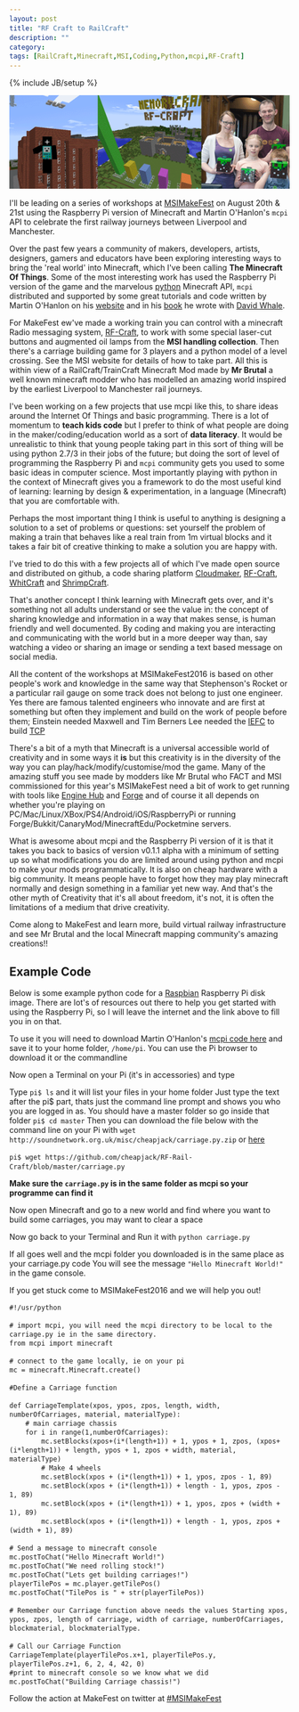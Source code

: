 ```yaml
---
layout: post
title: "RF Craft to RailCraft"
description: ""
category: 
tags: [RailCraft,Minecraft,MSI,Coding,Python,mcpi,RF-Craft]
---
```

{% include JB/setup %}

<img src="/images/RF-RailCraft.gif" width="600">

I'll be leading on a series of workshops at <a href="http://msimanchester.org.uk/whats-on/activity/makefest-2016">MSIMakeFest</a> on August 20th & 21st using the Raspberry Pi version of Minecraft and Martin O'Hanlon's `mcpi` API to celebrate the first railway journeys between Liverpool and Manchester.

Over the past few years a community of makers, developers, artists, designers, gamers and educators have been exploring interesting ways to bring the 'real world' into Minecraft, which I've been calling **The Minecraft Of Things**. Some of the most interesting work has used the Raspberry Pi version of the game and the marvelous <a href="https://www.python.org/">python</a> Minecraft API, `mcpi` distributed and supported by some great tutorials and code written by Martin
O'Hanlon on his <a href="http://www.stuffaboutcode.com/">website</a> and in his <a href="http//eu.wiley.com/WileyCDA/WileyTitle/productCd-111894691X,descCd-buy.html">book</a> he wrote with <a href="http://blog.whaleygeek.co.uk/about-me/">David Whale</a>. 

For MakeFest ew've made a working train you can control with a minecraft Radio messaging system, <a href="https://github.com/cheapjack/RF-Craft">RF-Craft</a>, to work with some special laser-cut buttons and augmented oil lamps from the **MSI handling collection**. Then there's a carriage building game for 3 players and a python model of a level crossing. See the MSI website for details of how to take part. All this is within view of a RailCraft/TrainCraft Minecraft Mod made by **Mr
Brutal** a well known minecraft modder who has modelled an amazing world inspired by the earliest Liverpool to Manchester rail journeys.

I've been working on a few projects that use mcpi like this, to share ideas around the Internet Of Things and basic programming. There is a lot of momentum to **teach kids code** but I prefer to think of what people are doing in the maker/coding/education world as a sort of **data literacy**. It would be unrealistic to think that young people taking part in this sort of thing will be using python 2.7/3 in their jobs of the future; but doing the sort of level of programming the Raspberry Pi and `mcpi` community gets you used to some basic ideas in computer science. Most importantly playing with python in the context of Minecraft gives you a framework to do the most useful kind of learning: learning by design & experimentation, in a language (Minecraft) that you are comfortable with. 

Perhaps the most important thing I think is useful to anything is designing a solution to a set of problems or questions: set yourself the problem of making a train that behaves like a real train from 1m virtual blocks and it takes a fair bit of creative thinking to make a solution you are happy with.

I've tried to do this with a few projects all of which I've made open source and distributed on github, a code sharing platform <a href="https://github.com/cheapjack/Cloudmaker">Cloudmaker</a>, <a href="https://github.com/cheapjack/RF-Craft">RF-Craft</a>, <a href="http://cheapjack.github.io/whitcraft/">WhitCraft</a> and <a href="https://github.com/cheapjack/ShrimpCraft">ShrimpCraft</a>.

That's another concept I think learning with Minecraft gets over, and it's something not all adults understand or see the value in:  the concept of sharing knowledge and information in a way that makes sense, is human friendly and well documented. By coding and making you are interacting and communicating with the world but in a more deeper way than, say watching a video or sharing an image or sending a text based message on social media.   

All the content of the workshops at MSIMakeFest2016 is based on other people's work and knowledge in the same way that Stephenson's Rocket or a particular rail gauge on some track does not belong to just one engineer. Yes there are famous talented engineers who innovate and are first at something but often they implement and build on the work of people before them; Einstein needed Maxwell and Tim Berners Lee needed the <a href="https://en.wikipedia.org/wiki/Internet_Engineering_Task_Force">IEFC</a> to build <a href="https://en.wikipedia.org/wiki/Transmission_Control_Protocol">TCP</a> 

There's a bit of a myth that Minecraft is a universal accessible world of creativity and in some ways it **is** but this creativity is in the diversity of the way you can play/hack/modify/customise/mod the game. Many of the amazing stuff you see made by modders like Mr Brutal who FACT and MSI commissioned for this year's MSIMakeFest need a bit of work to get running with tools like <a href="http://www.enginehub.org/">Engine Hub</a> and <a href="http://files.minecraftforge.net/">Forge</a> and of course it all depends on whether you're playing on PC/Mac/Linux/XBox/PS4/Android/iOS/RaspberryPi or running Forge/Bukkit/CanaryMod/MinecraftEdu/Pocketmine servers. 

What is awesome about mcpi and the Raspberry Pi version of it is that it takes you back to basics of version v0.1.1 alpha with a minimum of setting up so what modifications you do are limited around using python and mcpi to make your mods programmatically. It is also on cheap hardware with a big community. It means people have to forget how they may play minecraft normally and design something in a familiar yet new way. And that's the other myth of Creativity that it's all about freedom, it's not, it is often the limitations of a medium that drive creativity. 

Come along to MakeFest and learn more, build virtual railway infrastructure and see Mr Brutal and the local Minecraft mapping community's amazing creations!!


## Example Code

Below is some example python code for a <a href="https://www.raspberrypi.org/downloads/">Raspbian</a> Raspberry Pi disk image. There are lot's of resources out there to help you get started with using the Raspberry Pi, so I will leave the internet and the link above to fill you in on that.

To use it you will need to download Martin O'Hanlon's [mcpi code here](https://github.com/martinohanlon/mcpi) and save it to your home folder, `/home/pi`.
You can use the Pi browser to download it or the commandline

Now open a Terminal on your Pi (it's in accessories) and type

Type `pi$ ls` and it will list your files in your home folder
Just type the text after the pi$ part, thats just the command line prompt and shows you who you are logged in as.
You should have a master folder so go inside that folder
`pi$ cd master`
Then you can download the file below with the command line on your Pi with 
`wget http://soundnetwork.org.uk/misc/cheapjack/carriage.py.zip`
or <a href="http://soundnetwork.org.uk/misc/cheapjack/carriage.py.zip">here</a>

`pi$ wget https://github.com/cheapjack/RF-Rail-Craft/blob/master/carriage.py`

**Make sure the `carriage.py` is in the same folder as mcpi so your programme can find it**

Now open Minecraft and go to a new world and find where you want to build some carriages, you may want to clear a space 

Now go back to your Terminal and Run it with 
`python carriage.py`

If all goes well and the mcpi folder you downloaded is in the same place as your carriage.py code
You will see the message `"Hello Minecraft World!"` in the game console.

If you get stuck come to MSIMakeFest2016 and we will help you out!

```
#!/usr/python

# import mcpi, you will need the mcpi directory to be local to the carriage.py ie in the same directory.
from mcpi import minecraft

# connect to the game locally, ie on your pi
mc = minecraft.Minecraft.create()

#Define a Carriage function

def CarriageTemplate(xpos, ypos, zpos, length, width, numberOfCarriages, material, materialType):
    # main carriage chassis
    for i in range(1,numberOfCarriages):
        mc.setBlocks(xpos+(i*(length+1)) + 1, ypos + 1, zpos, (xpos+(i*length+1)) + length, ypos + 1, zpos + width, material, materialType)
        # Make 4 wheels
        mc.setBlock(xpos + (i*(length+1)) + 1, ypos, zpos - 1, 89)
        mc.setBlock(xpos + (i*(length+1)) + length - 1, ypos, zpos - 1, 89)
        mc.setBlock(xpos + (i*(length+1)) + 1, ypos, zpos + (width + 1), 89)
        mc.setBlock(xpos + (i*(length+1)) + length - 1, ypos, zpos + (width + 1), 89)

# Send a message to minecraft console
mc.postToChat("Hello Minecraft World!")
mc.postToChat("We need rolling stock!")
mc.postToChat("Lets get building carriages!")
playerTilePos = mc.player.getTilePos()
mc.postToChat("TilePos is " + str(playerTilePos))

# Remember our Carriage function above needs the values Starting xpos, ypos, zpos, length of carriage, width of carriage, numberOfCarriages, blockmaterial, blockmaterialType.

# Call our Carriage Function
CarriageTemplate(playerTilePos.x+1, playerTilePos.y, playerTilePos.z+1, 6, 2, 4, 42, 0)
#print to minecraft console so we know what we did
mc.postToChat("Building Carriage chassis!")

```

Follow the action at MakeFest on twitter at <a href="https://twitter.com/hashtag/msimakefest">#MSIMakeFest</a>
